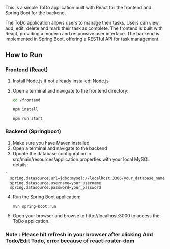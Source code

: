 
This is a simple ToDo application built with React for the frontend and Spring Boot for the backend.



The ToDo application allows users to manage their tasks. Users can view, add, edit, delete and mark their task as complete. 
The frontend is built with React, providing a modern and responsive user interface. 
The backend is implemented in Spring Boot, offering a RESTful API for task management.

## How to Run

### Frontend (React)

1. Install Node.js if not already installed: [Node.js](https://nodejs.org/)

2. Open a terminal and navigate to the frontend directory:

   ```bash
   cd /frontend

   npm install

   npm run start

### Backend (Springboot)
   1. Make sure you have Maven installed
   2. Open a terminal and navigate to the backend
   3. Update the database configuration in src/main/resources/application.properties with your local MySQL details: 
    
    `
      spring.datasource.url=jdbc:mysql://localhost:3306/your_database_name
      spring.datasource.username=your_username
      spring.datasource.password=your_password

  4. Run the Spring Boot application:

     ```bash
     mvn spring-boot:run

  5. Open your browser and browse to http://localhost:3000 to access the ToDo application.
  
    
### Note : Please hit refresh in your browser after clicking Add Todo/Edit Todo, error because of react-router-dom
